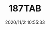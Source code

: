 ﻿---
layout: post 
title: 187TAB
tags: FA 187
categories: housing-terminal
overview: 
part_number: 3-187-0001
thumb_img: static/202011/475-thumb-20201102185711.jpg
small_img: static/202011/475-20201102185711.jpg
date: 2020/11/2 10:55:33
---




